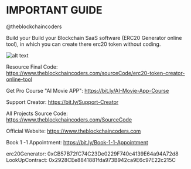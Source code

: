 # IMPORTANT GUIDE

@theblockchaincoders

Build your Build your Blockchain SaaS software (ERC20 Generator online tool), in which you can create there erc20 token without coding.

![alt text](https://www.daulathussain.com/wp-content/uploads/2023/08/create-erc20-token-online-generator.jpg)

Resource Final Code: https://www.theblockchaincoders.com/sourceCode/erc20-token-creator-online-tool

Get Pro Course "AI Movie APP": https://bit.ly/AI-Movie-App-Course

Support Creator: https://bit.ly/Support-Creator

All Projects Source Code: https://www.theblockchaincoders.com/SourceCode

Official Website: https://www.theblockchaincoders.com

Book 1 -1 Appointment: https://bit.ly/Book-1-1-Appointment

 erc20Generator: 0xCB57B72fC74C23De0229F740c4139E64a94A72d8
 LookUpContract: 0x2928CEe8841881fda973B942ca9E6c97E22c215C
